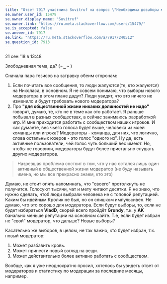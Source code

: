 ```yaml
---
title: "Ответ 7917 участника Suvitruf на вопрос \"Необходимы довыборы модераторов\""
se.owner.user_id: 15479
se.owner.display_name: "Suvitruf"
se.owner.link: "https://ru.meta.stackoverflow.com/users/15479/"
se.is_accepted: false
se.answer_id: 7917
se.link: "https://ru.meta.stackoverflow.com/a/7917/240512"
se.question_id: 7913
---
```


21 сен '18 в 13:48

Злободневная тема, да?  	(¬‿¬ )

Сначала пара тезисов на затравку обеим сторонам:

1. Если почитать все сообщения, то люди жалуются(те, кто жалуются) на Николаса, в основном. Я не совсем понимаю, что выборы нового модератора в этом плане дадут? Люди увидят, что это ничего не изменило и будут требовать нового модератора?
2. Про **"для общественной жизни никаких должностей не надо"** говорят, думаю, те, кто не в теме как это работает. Я раньше побывал в разных сообществах, а сейчас занимаюсь разработкой игр. И мне приходится работать с сообществом наших игроков. И как думаете, вес чьего голоса будет выше, человека из моей команды или игрока? Модераторы - команда, для них, что логично, слова остальных юзеров - это голос "одного из". Ну да, есть активные пользователи, чей голос чуть больший вес имеют. Но, чтобы не говорили, модераторы будут более пристально слушать других модераторов. 


> Назревшая проблема состоит в том, что у нас остался лишь один активный
> в общественной жизни модератор (не буду называть имена, но мы все
> прекрасно знаем, кто это)

Думаю, не стоит опять напоминать, что "своего" протолкнуть не получится. Голосуют тысячи, чат и мету читают десятки. Я не знаю, что нужно сделать, чтоб люди выбрали человека не с топовой репутацией. Каким бы идейным Кролик не был, но он слишком импульсивен. Не думаю, что это хорошо для модератора. Если будут выборы, то, если не будет избираться **VladD**, скорей всего пройдёт **Grundy**, т.к. у **AK** банально меньше репутации на основном сайте. Т.е, если будет избран не "свой" модератор, что дальше? Новые выборы?


Касательно же выборов, в целом, не так важно, кто будет избран, т.к. новый модератор:

1. Может разбавить кровь.
2. Может принести новый взгляд на вещи.
3. Может действительно более активно работать с сообществом.

Вообще, как я уже неоднократно просил, хотелось бы увидеть ответ от модераторов и статистику по модерации за последние месяцы, например.
